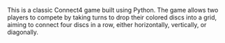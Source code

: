 This is a classic Connect4 game built using Python. The game allows two players to compete by taking turns to drop their colored discs into a grid, aiming to connect four discs in a row, either horizontally, vertically, or diagonally.
